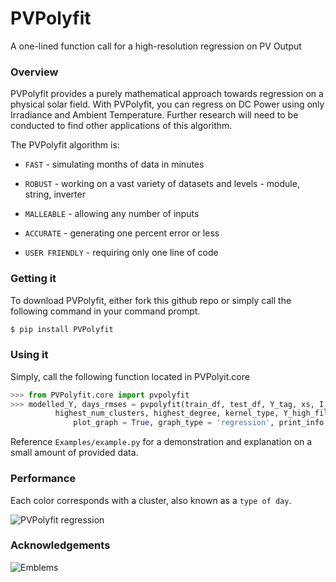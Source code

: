 ﻿# PVPolyfit

A one-lined function call for a high-resolution regression on PV Output

### Overview

PVPolyfit provides a purely mathematical approach towards regression on a physical solar field. With PVPolyfit, you can regress on DC Power using only Irradiance and Ambient Temperature. Further research will need to be conducted to find other applications of this algorithm.

The PVPolyfit algorithm is:
* `FAST` - simulating months of data in minutes

* `ROBUST` - working on a vast variety of datasets and levels - module, string, inverter

* `MALLEABLE` - allowing any number of inputs

* `ACCURATE` - generating one percent error or less

* `USER FRIENDLY` - requiring only one line of code

### Getting it
To download PVPolyfit, either fork this github repo or simply call the following command in your command prompt.
```sh
$ pip install PVPolyfit
```

### Using it

Simply, call the following function located in PVPolyit.core

```py
>>> from PVPolyfit.core import pvpolyfit
>>> modelled_Y, days_rmses = pvpolyfit(train_df, test_df, Y_tag, xs, I_tag, ghi_tag, cs_tag, 
	      highest_num_clusters, highest_degree, kernel_type, Y_high_filter, min_count_per_day, 
              plot_graph = True, graph_type = 'regression', print_info = True)
```

Reference `Examples/example.py` for a demonstration and explanation on a small amount of provided data.

### Performance

Each color corresponds with a cluster, also known as a `type of day`.

![PVPolyfit regression](https://media.discordapp.net/attachments/210945856294223872/610932223952158723/unknown.png)

### Acknowledgements
![Emblems](https://media.discordapp.net/attachments/210945856294223872/610937089172963371/944bef9cdaef086d8659b5b825dd22c0.png)

